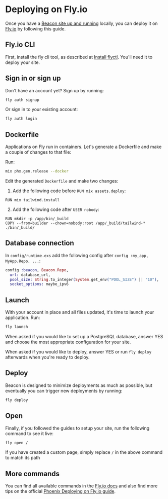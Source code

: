 # Deploying on Fly.io

Once you have a [Beacon site up and running](https://github.com/BeaconCMS/beacon/blob/main/guides/your-first-site.md) locally, you can deploy it on [Fly.io](https://fly.io) by following this guide.

## Fly.io CLI

First, install the fly cli tool, as described at [Install flyctl](https://fly.io/docs/hands-on/install-flyctl). You'll need it to deploy your site.

## Sign in or sign up

Don't have an account yet? Sign up by running:

```sh
fly auth signup
```

Or sign in to your existing account:

```sh
fly auth login
```

## Dockerfile

Applications on Fly run in containers. Let's generate a Dockerfile and make a couple of changes to that file:

Run:

```sh
mix phx.gen.release --docker
```

Edit the generated `Dockerfile` and make two changes:

1. Add the following code before `RUN mix assets.deploy`:

```
RUN mix tailwind.install
```

2. Add the following code after `USER nobody`:

```
RUN mkdir -p /app/bin/_build
COPY --from=builder --chown=nobody:root /app/_build/tailwind-* ./bin/_build/
```

## Database connection

In `config/runtime.exs` add the following config after `config :my_app, MyApp.Repo, ...`:

```elixir
config :beacon, Beacon.Repo,
  url: database_url,
  pool_size: String.to_integer(System.get_env("POOL_SIZE") || "10"),
  socket_options: maybe_ipv6
```

## Launch

With your account in place and all files updated, it's time to launch your application. Run:

```sh
fly launch
```

When asked if you would like to set up a PostgreSQL database, answer YES and choose the most appropriate configuration for your site.

When asked if you would like to deploy, answer YES or run `fly deploy` afterwards when you're ready to deploy.

## Deploy

Beacon is designed to minimize deployments as much as possible, but eventually you can trigger new deployments by running:

```sh
fly deploy
```

## Open

Finally, if you followed the guides to setup your site, run the following command to see it live:

```sh
fly open /
```

If you have created a custom page, simply replace `/` in the above command to match its path

## More commands

You can find all available commands in the [Fly.io docs](https://fly.io/docs/flyctl) and also find more tips on the official [Phoenix Deploying on Fly.io guide](https://fly.io/docs/elixir/getting-started/).
